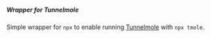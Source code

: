 ##### Wrapper for Tunnelmole
Simple wrapper for `npx` to enable running [Tunnelmole](https://github.com/robbie-cahill/tunnelmole-client) with `npx tmole`.